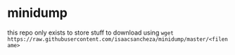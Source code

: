 # minidump
this repo only exists to store stuff to download using `wget https://raw.githubusercontent.com/isaacsancheza/minidump/master/<filename>`
